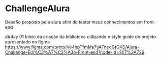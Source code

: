 # ChallengeAlura
Desafio proposto pela alura afim de testar meus conhecimentos em front-end

##day 01
Inicio da criação da biblioteca utilizando o style guide do projeto apresentado no figma
https://www.figma.com/proto/Ve4hpTfmMa7yAFneoGtGKD/Alura-Challenge-Edi%C3%A7%C3%A3o-Front-end?node-id=207%3A729
